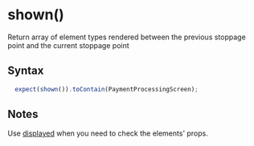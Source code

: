 # shown()

Return array of element types rendered between the previous stoppage point and the current stoppage point

## Syntax

```js
  expect(shown()).toContain(PaymentProcessingScreen);
```

## Notes

Use [displayed](./displayed.md#readme) when you need to check the elements' props.
